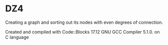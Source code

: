 # DZ4
Creating a graph and sorting out its nodes with even degrees of connection.

Created and compiled with Code::Blocks 17.12 GNU GCC Compiler 5.1.0. on C language
